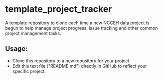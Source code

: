 # template_project_tracker
A template repository to clone each time a new NCCEH data project is begun to help manage project progress, issue tracking and other common project management tasks. 
## Usage: 
* Clone this repository to a new repository for your project. 
* Edit this text file ("README.md") directly in GitHub to reflect your specific project.  
